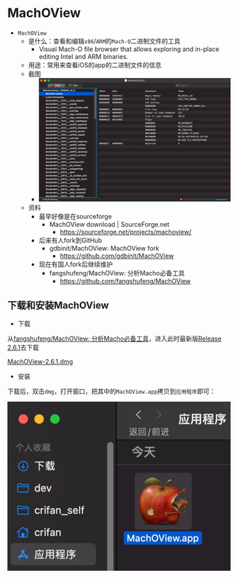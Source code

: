 # MachOView

* `MachOView`
  * 是什么：查看和编辑`x86`/`ARM`的`Mach-O`二进制文件的工具
    * Visual Mach-O file browser that allows exploring and in-place editing Intel and ARM binaries.
  * 用途：常用来查看iOS的app的二进制文件的信息
  * 截图
    * ![machoview_musicallycore](../../assets/img/machoview_musicallycore.png)
  * 资料
    * 最早好像是在sourceforge
      * MachOView download | SourceForge.net
        * https://sourceforge.net/projects/machoview/
    * 后来有人fork到GitHub
      * gdbinit/MachOView: MachOView fork
        * https://github.com/gdbinit/MachOView
    * 现在有国人fork后继续维护
      * fangshufeng/MachOView: 分析Macho必备工具
        * https://github.com/fangshufeng/MachOView

## 下载和安装MachOView

* 下载

从[fangshufeng/MachOView: 分析Macho必备工具](https://github.com/fangshufeng/MachOView)，进入此时最新版[Release 2.6.1](https://github.com/fangshufeng/MachOView/releases/tag/2.6.1)去下载

[MachOView-2.6.1.dmg](https://github.com/fangshufeng/MachOView/releases/download/2.6.1/MachOView-2.6.1.dmg)

* 安装

下载后，双击`dmg`，打开窗口，把其中的`MachOView.app`拷贝到`应用程序`即可：

![macoview_app](../../assets/img/macoview_app.jpg)
